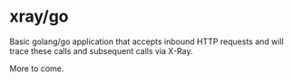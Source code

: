 # xray/go

Basic golang/go application that accepts inbound HTTP requests and will trace these calls and subsequent calls via X-Ray.

More to come.
